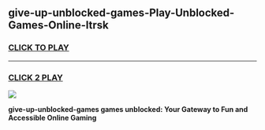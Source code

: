 
## give-up-unblocked-games-Play-Unblocked-Games-Online-ltrsk
<h3>
<a href="https://premium76.site?title=give-up-unblocked-games&ref=25A">CLICK TO PLAY</a></h3>
<hr>

<h3>
<a href="https://premium76.site?title=give-up-unblocked-games&ref=25A">CLICK 2 PLAY</a>
  
</h3>

<a href="https://premium76.site?title=give-up-unblocked-games&ref=25A"><img src="https://clearcache.store/games.png"></a>


**give-up-unblocked-games games unblocked: Your Gateway to Fun and Accessible Online Gaming**
